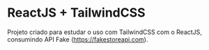 # ReactJS + TailwindCSS

Projeto criado para estudar o uso com TailwindCSS com o ReactJS, consumindo API Fake (https://fakestoreapi.com).

